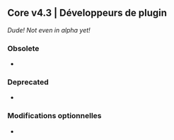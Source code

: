 ## Core v4.3 | Développeurs de plugin

*Dude! Not even in alpha yet!*

### Obsolete

-

### Deprecated

-

### Modifications optionnelles

-
